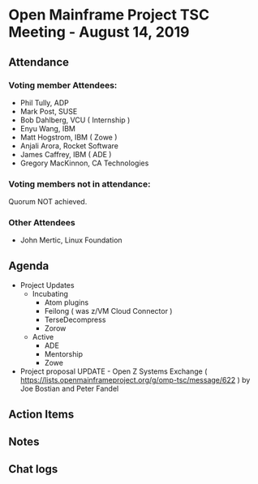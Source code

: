 # Open Mainframe Project TSC Meeting - August 14, 2019

## Attendance

### Voting member Attendees:

* Phil Tully, ADP
* Mark Post, SUSE
* Bob Dahlberg, VCU ( Internship )
* Enyu Wang, IBM
* Matt Hogstrom, IBM ( Zowe )
* Anjali Arora, Rocket Software
* James Caffrey, IBM ( ADE )
* Gregory MacKinnon, CA Technologies

### Voting members not in attendance:

Quorum NOT achieved.

### Other Attendees

* John Mertic, Linux Foundation

## Agenda

* Project Updates
  * Incubating
    * Atom plugins
    * Feilong ( was z/VM Cloud Connector )
    * TerseDecompress
    * Zorow
  * Active
    * ADE
    * Mentorship
    * Zowe
* Project proposal UPDATE - Open Z Systems Exchange ( https://lists.openmainframeproject.org/g/omp-tsc/message/622 ) by Joe Bostian and Peter Fandel

## Action Items

## Notes

## Chat logs
